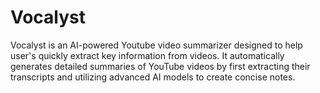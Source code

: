 # Vocalyst
Vocalyst is an AI-powered Youtube video summarizer designed to help user's quickly extract key information from videos. It automatically generates detailed summaries of YouTube videos by first extracting their transcripts and utilizing advanced AI models to create concise notes. 
